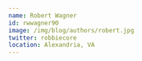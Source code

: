 ```yaml
---
name: Robert Wagner
id: rwwagner90
image: /img/blog/authors/robert.jpg
twitter: robbiecore
location: Alexandria, VA
---
```

